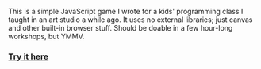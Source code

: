 This is a simple JavaScript game I wrote for a kids' programming class I taught in an art studio a while ago. It uses no external libraries; just canvas and other built-in browser stuff. Should be doable in a few hour-long workshops, but YMMV.

### [Try it here](https://oakes.github.io/Jumpman/)
